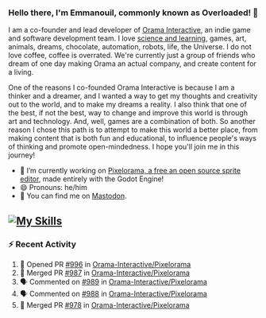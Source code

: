 ### Hello there, I'm Emmanouil, commonly known as Overloaded! 👋
I am a co-founder and lead developer of [Orama Interactive](https://www.oramainteractive.com/), an indie game and software development team. I love [science and learning](https://github.com/OverloadedOrama/KnowledgeBase), games, art, animals, dreams, chocolate, automation, robots, life, the Universe. I do not love coffee, coffee is overrated. We're currently just a group of friends who dream of one day making Orama an actual company, and create content for a living.

One of the reasons I co-founded Orama Interactive is because I am a thinker and a dreamer, and I wanted a way to get my thoughts and creativity out to the world, and to make my dreams a reality. I also think that one of the best, if not the best, way to change and improve this world is through art and technology. And, well, games are a combination of both. So another reason I chose this path is to attempt to make this world a better place, from making content that is both fun and educational, to influence people's ways of thinking and promote open-mindedness. I hope you'll join me in this journey!

- 🔭 I’m currently working on [Pixelorama, a free an open source sprite editor](https://github.com/Orama-Interactive/Pixelorama), made entirely with the Godot Engine!
- 😄 Pronouns: he/him
- 🐘 You can find me on <a rel="me" href="https://mastodon.social/@Overloaded">Mastodon</a>.

[![My Skills](https://skillicons.dev/icons?i=godot,py,cpp,cs,git,linux,html)](https://skillicons.dev)
---

### :zap: Recent Activity

<!--START_SECTION:activity-->
1. 💪 Opened PR [#996](https://github.com/Orama-Interactive/Pixelorama/pull/996) in [Orama-Interactive/Pixelorama](https://github.com/Orama-Interactive/Pixelorama)
2. 🎉 Merged PR [#987](https://github.com/Orama-Interactive/Pixelorama/pull/987) in [Orama-Interactive/Pixelorama](https://github.com/Orama-Interactive/Pixelorama)
3. 🗣 Commented on [#989](https://github.com/Orama-Interactive/Pixelorama/pull/989#issuecomment-1998072187) in [Orama-Interactive/Pixelorama](https://github.com/Orama-Interactive/Pixelorama)
4. 🗣 Commented on [#988](https://github.com/Orama-Interactive/Pixelorama/pull/988#issuecomment-1998071254) in [Orama-Interactive/Pixelorama](https://github.com/Orama-Interactive/Pixelorama)
5. 🎉 Merged PR [#978](https://github.com/Orama-Interactive/Pixelorama/pull/978) in [Orama-Interactive/Pixelorama](https://github.com/Orama-Interactive/Pixelorama)
<!--END_SECTION:activity-->

<!--
**OverloadedOrama/OverloadedOrama** is a ✨ _special_ ✨ repository because its `README.md` (this file) appears on your GitHub profile.

Here are some ideas to get you started:

- 👯 I’m looking to collaborate on ...
- 🤔 I’m looking for help with ...
- 💬 Ask me about ...
- 📫 How to reach me: ...
- ⚡ Fun fact: ...
-->
